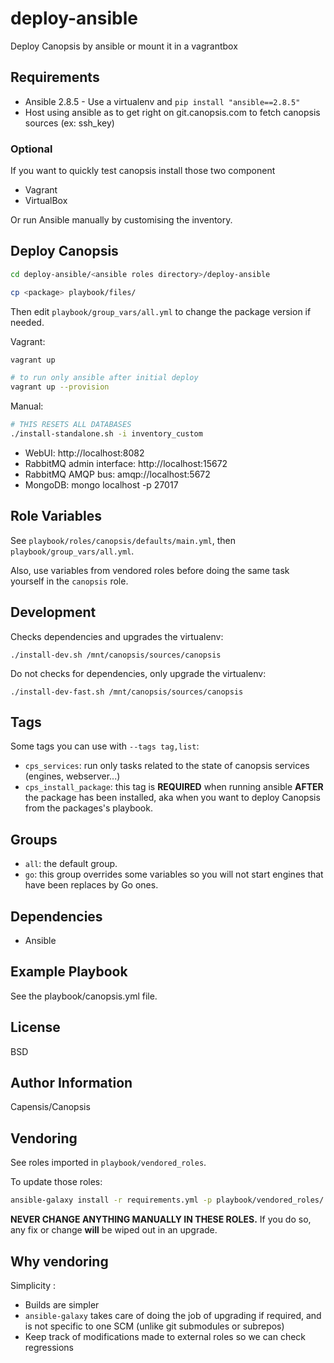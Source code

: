 deploy-ansible
=========

Deploy Canopsis by ansible or mount it in a vagrantbox

Requirements
------------

- Ansible 2.8.5 - Use a virtualenv and `pip install "ansible==2.8.5"`
- Host using ansible as to get right on git.canopsis.com to fetch canopsis sources (ex: ssh\_key)

### Optional

If you want to quickly test canopsis install those two component 

- Vagrant
- VirtualBox

Or run Ansible manually by customising the inventory.

Deploy Canopsis
---------------

```bash
cd deploy-ansible/<ansible roles directory>/deploy-ansible

cp <package> playbook/files/
```

Then edit `playbook/group_vars/all.yml` to change the package version if needed.

Vagrant:

```bash
vagrant up

# to run only ansible after initial deploy
vagrant up --provision
```

Manual:

```bash
# THIS RESETS ALL DATABASES
./install-standalone.sh -i inventory_custom
```

* WebUI: http://localhost:8082
* RabbitMQ admin interface: http://localhost:15672
* RabbitMQ AMQP bus: amqp://localhost:5672
* MongoDB: mongo localhost -p 27017

Role Variables
--------------

See `playbook/roles/canopsis/defaults/main.yml`, then `playbook/group_vars/all.yml`.

Also, use variables from vendored roles before doing the same task yourself in the `canopsis` role.

Development
-----------

Checks dependencies and upgrades the virtualenv:

```
./install-dev.sh /mnt/canopsis/sources/canopsis
```

Do not checks for dependencies, only upgrade the virtualenv:

```
./install-dev-fast.sh /mnt/canopsis/sources/canopsis
```

Tags
----

Some tags you can use with `--tags tag,list`:

 * `cps_services`: run only tasks related to the state of canopsis services (engines, webserver...)
 * `cps_install_package`: this tag is **REQUIRED** when running ansible **AFTER** the package has been installed, aka when you want to deploy Canopsis from the packages's playbook.

Groups
------

 * `all`: the default group.
 * `go`: this group overrides some variables so you will not start engines that have been replaces by Go ones.

Dependencies
------------

- Ansible

Example Playbook
----------------

See the playbook/canopsis.yml file.

License
-------

BSD

Author Information
------------------

Capensis/Canopsis 

Vendoring
---------

See roles imported in `playbook/vendored_roles`.

To update those roles:

```bash
ansible-galaxy install -r requirements.yml -p playbook/vendored_roles/
```

**NEVER CHANGE ANYTHING MANUALLY IN THESE ROLES.** If you do so, any fix or change **will** be wiped out in an upgrade.

Why vendoring
-------------

Simplicity :

 * Builds are simpler
 * `ansible-galaxy` takes care of doing the job of upgrading if required, and is not specific to one SCM (unlike git submodules or subrepos)
 * Keep track of modifications made to external roles so we can check regressions
